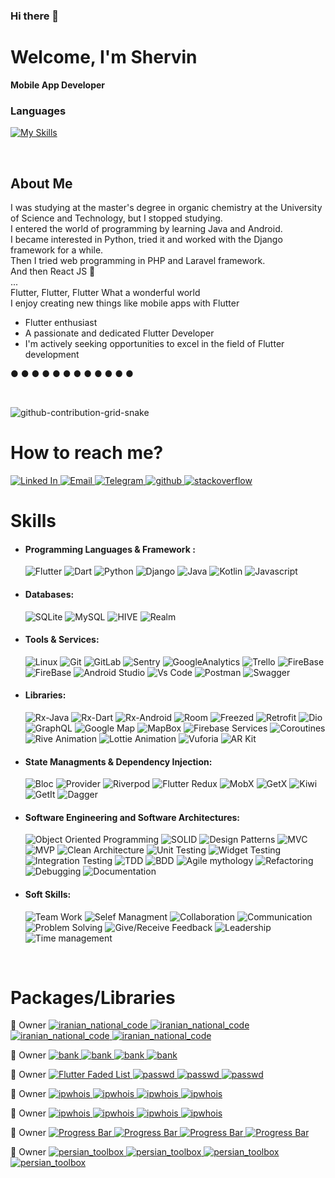 ### Hi there 👋

<!--
**shervin-h/shervin-h** is a ✨ _special_ ✨ repository because its `README.md` (this file) appears on your GitHub profile.

Here are some ideas to get you started:

- 🔭 I’m currently working on ...
- 🌱 I’m currently learning ...
- 👯 I’m looking to collaborate on ...
- 🤔 I’m looking for help with ...
- 💬 Ask me about ...
- 📫 How to reach me: ...
- 😄 Pronouns: ...
- ⚡ Fun fact: ...
-->

<h1 align="left">Welcome, I'm  Shervin</h1>

**Mobile App Developer**

### Languages
[![My Skills](https://skillicons.dev/icons?i=flutter,dart,androidstudio,python,django,java,kotlin,js,react,html,css,php,wordpress,mysql)](https://skillicons.dev)

<!-- <p align="center">
  <img src="https://github.com/mahdidahouei/mahdidahouei/assets/58371632/69870ff3-aee2-4f00-9422-d4bb4da5cf76" alt="Flutter" width="70">
  <img src="https://upload.wikimedia.org/wikipedia/commons/thumb/c/c6/Dart_logo.png/600px-Dart_logo.png?20220718193800" alt="Dart" width="85">
  <img src="https://media4.giphy.com/media/llarwdtFqG63IlqUR1/giphy.webp?cid=790b76111eckrvyjieff7cgdwji3mky71nz18c4qkgm44w1h&ep=v1_gifs_search&rid=giphy.webp&ct=g" alt="Android" width="100">
  <img src="https://i.ibb.co/gdqhNhF/file-type-python-512x508.png" alt="file-type-python-512x508" border="0" width="85">
  <img src="https://i.ibb.co/yftN9Zw/django-201x256.png" alt="django-201x256" border="0", width="70">
  <img src="https://i.giphy.com/media/KzJkzjggfGN5Py6nkT/200.webp" alt="Github" width="100">  
  <img src="https://i.ibb.co/Sxphht7/Android-Studio-icon.png" alt="Android-Studio-icon" border="0" width="100">
  <img src="https://i.giphy.com/media/eNAsjO55tPbgaor7ma/200w.webp" alt="ReactJs" width="100">
</p> -->

<br/>

<p align="start">
  <h2 align="start"> About Me </h2>
<p h2 align="start">

I was studying at the master's degree in organic chemistry at the University of Science and Technology, but I stopped studying.
<br>
I entered the world of programming by learning Java and Android.
<br>
I became interested in Python, tried it and worked with the Django framework for a while.
<br>
Then I tried web programming in PHP and Laravel framework.
<br>
And then React JS  🫠
<br>
...
<br>
Flutter, Flutter, Flutter What a wonderful world
<br>
I enjoy creating new things like mobile apps with Flutter
<br>

- Flutter enthusiast
- A passionate and dedicated Flutter Developer
- I'm actively seeking opportunities to excel in the field of Flutter development
 
● ● ● ● ● ● ● ● ● ● ● ●


 <br />

 ![github-contribution-grid-snake](https://user-images.githubusercontent.com/90142173/154796318-e529fdc7-2132-4ce7-8417-06b71cf02506.svg)


<p align="start">
  <h1 align="start"> How to reach me? </h1>
<p h2 align="start">


 <a href="https://www.linkedin.com/in/shervin-hassanzadeh/">
   <img alt="Linked In" src="https://img.shields.io/badge/linkedin-0077B5.svg?style=flat-squar&logo=linkedin&logoColor=white"/>
 </a>
 <a href="mailto:shervin.hz07@gmail.com">
   <img alt="Email" src="https://img.shields.io/badge/Email-D14836?style=flat-squar&logo=gmail&logoColor=white"/>
 </a>
 <a href="https://t.me/shervin_hz07">
    <img alt="Telegram" src="https://img.shields.io/badge/Telegram-2B9FD1?style=flat-squar&logo=telegram&logoColor=white" />
 </a>
 <a href="https://github.com/shervin-h">
   <img alt="github" src="https://img.shields.io/badge/github-121011.svg?style=flat-squar&logo=github&logoColor=white"/>
 </a>
 <a href="https://stackoverflow.com/users/13066224/shervin">
   <img alt="stackoverflow" src="https://img.shields.io/badge/Stackoverflow-ef8236?style=flat-squar&logo=stackoverflow&logoColor=white" />
 </a>
 
 <br />
 
<p align="start">
  <h1 align="start"> Skills </h1>
<p h2 align="start">

- #### Programming Languages & Framework :
  <img alt="Flutter" src="https://img.shields.io/badge/Flutter-075898?style=flat-squar&logo=flutter&logoColor=white"/>
  <img alt="Dart" src="https://img.shields.io/badge/Dart-0175C2?style=flat-squar&logo=dart&logoColor=white">
  <img alt="Python" src="https://img.shields.io/badge/Python-0175C2?style=flat-squar&logo=python&logoColor=white">
  <img alt="Django" src="https://img.shields.io/badge/Django-42B88C?style=flat-squar&logo=django&logoColor=white">
  <img alt="Java" src="https://img.shields.io/badge/java-bc0b19?style=flat-squar&logo=openjdk&logoColor=white"/>
  <img alt="Kotlin" src="https://img.shields.io/badge/Kotlin-0095D5?style=flat-squar&logo=Kotlin&logoColor=white"/>
  <img alt="Javascript" src="https://img.shields.io/badge/javascript-ED8B00.svg?style=flat-squar&logo=javascript&logoColor=white"/>
  

- #### Databases:
  <img alt="SQLite" src="https://img.shields.io/badge/sqlite-316192.svg?style=flat-squar&logo=sqlite&logoColor=white"/>
  <img alt="MySQL" src="https://img.shields.io/badge/mysql-00f.svg?style=flat-squar&logo=mysql&logoColor=white"/>
  <img alt="HIVE" src="https://img.shields.io/badge/hive-ED8B00.svg?style=flat-squar&logo=hive&logoColor=white"/>
  <img alt="Realm" src="https://img.shields.io/badge/Realm-ff69b4.svg?style=flat-squar&logo=realm&logoColor=white"/>


- #### Tools & Services:
  <img alt="Linux" src="https://img.shields.io/badge/Linux-222222.svg?style=flat-squar&logo=Linux&labelColor=white&logoColor=222222"/>
  <img alt="Git" src="https://img.shields.io/badge/git-F05033.svg?style=flat-squar&logo=git&labelColor=F05033&logoColor=white"/>
  <img alt="GitLab" src="https://img.shields.io/badge/gitlab-121011.svg?style=flat-squar&logo=gitlab&labelColor=121011&logoColor=white"/>
  <img alt="Sentry" src="https://img.shields.io/badge/Sentry-0052CC.svg?style=flat-squar&logo=sentry&labelColor=0052CC&logoColor=white"/>
  <img alt="GoogleAnalytics" src="https://img.shields.io/badge/Google Analytics-e37400.svg?style=flat-squar&logo=googleanalytics&labelColor=e37400&logoColor=white"/>
  <img alt="Trello" src="https://img.shields.io/badge/Trello-02569B.svg?style=flat-squar&logo=trello&labelColor=02569B&logoColor=white"/>
  <img alt="FireBase" src="https://img.shields.io/badge/FireBase-EE800F.svg?style=flat-squar&logo=FireBase&labelColor=EE800F&logoColor=white"/>
  <img alt="FireBase" src="https://img.shields.io/badge/Supabase-EE800F.svg?style=flat-squar&logo=SupaBase&labelColor=EE800F&logoColor=white"/>
  <img alt="Android Studio" src="https://img.shields.io/badge/Android Studio-88B653.svg?style=flat-squar&logo=androidstudio&labelColor=88B653&logoColor=white"/>
  <img alt="Vs Code" src="https://img.shields.io/badge/Vs Code-3FABF3.svg?style=flat-squar&logo=visualstudiocode&labelColor=3FABF3&logoColor=white"/>
  <img alt="Postman" src="https://img.shields.io/badge/Postman-F76936.svg?style=flat-squar&logo=postman&labelColor=F76936&logoColor=white"/>
  <img alt="Swagger" src="https://img.shields.io/badge/Swagger-6A9500.svg?style=flat-squar&logo=swagger&labelColor=6A9500&logoColor=white"/>
  
  

- #### Libraries:
  <img alt="Rx-Java" src="https://img.shields.io/badge/Rx Java-E13992.svg?style=flat-squar&logo=android&labelColor=E13992&logoColor=white"/>
  <img alt="Rx-Dart" src="https://img.shields.io/badge/Rx Dart-E13992.svg?style=flat-squar&logo=dart&labelColor=E13992&logoColor=white"/>
  <img alt="Rx-Android" src="https://img.shields.io/badge/Rx Android-E13992.svg?style=flat-squar&logo=android&labelColor=E13992&logoColor=white"/>
  <img alt="Room" src="https://img.shields.io/badge/Room-013243.svg?style=flat-squar&logo=android&labelColor=013243&logoColor=white"/>  
  <img alt="Freezed" src="https://img.shields.io/badge/Freezed-316192.svg?style=flat-squar&logo=flutter&labelColor=316192&logoColor=white"/>
  <img alt="Retrofit" src="https://img.shields.io/badge/Retrofit-217346.svg?style=flat-squar&logo=flutter&labelColor=217346&logoColor=white"/>
  <img alt="Dio" src="https://img.shields.io/badge/Dio-F7931E.svg?style=flat-squar&logo=flutter&labelColor=F7931E&logoColor=white"/>
  <img alt="GraphQL" src="https://img.shields.io/badge/GraphQL-DE33A6.svg?style=flat-squar&logo=graphql&labelColor=DE33A6"/>
  <img alt="Google Map" src="https://img.shields.io/badge/Google Map-C72800.svg?style=flat-squar&logo=firebase&labelColor=C72800&logoColor=white"/>
  <img alt="MapBox" src="https://img.shields.io/badge/MapBox-252525.svg?style=flat-squar&logo=MapBox&labelColor=252525&logoColor=white"/>
  <img alt="Firebase Services" src="https://img.shields.io/badge/Firebase Services-EE800F.svg?style=flat-squar&logo=firebase&labelColor=EE800F&logoColor=white"/>
  <img alt="Coroutines" src="https://img.shields.io/badge/Coroutines-252525.svg?style=flat-squar&logo=android&labelColor=252525&logoColor=white"/>
  <img alt="Rive Animation" src="https://img.shields.io/badge/Rive Animation-000000.svg?style=flat-squar&logo=flutter&labelColor=000000"/>
  <img alt="Lottie Animation" src="https://img.shields.io/badge/Lottie Animation-007484.svg?style=flat-squar&logo=android&labelColor=007484&logoColor=white"/>
  <img alt="Vuforia" src="https://img.shields.io/badge/Vuforia-000000.svg?style=flat-squar&logo=unity&labelColor=000000&logoColor=white"/>
  <img alt="AR Kit" src="https://img.shields.io/badge/AR Kit-757575.svg?style=flat-squar&logo=flutter&labelColor=757575&logoColor=white"/>

- #### State Managments & Dependency Injection:
  <img alt="Bloc" src="https://img.shields.io/badge/Bloc-0080BB.svg?style=flat-squar&logo=flutter&logoColor=white"/>
  <img alt="Provider" src="https://img.shields.io/badge/Provider-EB6222.svg?style=flat-squar&logo=flutter&logoColor=white"/>
  <img alt="Riverpod" src="https://img.shields.io/badge/Riverpod-08599D.svg?style=flat-squar&logo=flutter&logoColor=white"/>
  <img alt="Flutter Redux" src="https://img.shields.io/badge/Flutter Redux-7247B5.svg?style=flat-squar&logo=redux&logoColor=white"/> 
  <img alt="MobX" src="https://img.shields.io/badge/MobX-015496.svg?style=flat-squar&logo=mobx&logoColor=white"/>
  <img alt="GetX" src="https://img.shields.io/badge/GetX-6711B6.svg?style=flat-squar&logo=flutter&logoColor=white"/>
  <img alt="Kiwi" src="https://img.shields.io/badge/Kiwi-755246.svg?style=flat-squar&logo=flutter&logoColor=white"/>
  <img alt="GetIt" src="https://img.shields.io/badge/GetIt-035697.svg?style=flat-squar&logo=flutter&logoColor=white"/>
  <img alt="Dagger" src="https://img.shields.io/badge/Dagger-1B1E45.svg?style=flat-squar&logo=android&labelColor=1B1E45&logoColor=white"/>

- #### Software Engineering and Software Architectures:
  <img alt="Object Oriented Programming" src="https://img.shields.io/badge/OOP-121011.svg?style=flat-squar"/>
  <img alt="SOLID" src="https://img.shields.io/badge/SOLID-121011.svg?style=flat-squar"/>
  <img alt="Design Patterns" src="https://img.shields.io/badge/Design Patterns-121011.svg?style=flat-squar"/>
  <img alt="MVC" src="https://img.shields.io/badge/MVC-121011.svg?style=flat-squar"/>
  <img alt="MVP" src="https://img.shields.io/badge/MVP-121011.svg?style=flat-squar"/>
  <img alt="Clean Architecture" src="https://img.shields.io/badge/ Clean Architecture-121011.svg?style=flat-squar"/>
  <img alt="Unit Testing" src="https://img.shields.io/badge/Unit Testing-121011.svg?style=flat-squar"/>
  <img alt="Widget Testing" src="https://img.shields.io/badge/Widget Testing-121011.svg?style=flat-squar"/>  
  <img alt="Integration Testing" src="https://img.shields.io/badge/Integration Testing-121011.svg?style=flat-squar"/> 
  <img alt="TDD" src="https://img.shields.io/badge/TDD-121011.svg?style=flat-squar"/>
  <img alt="BDD" src="https://img.shields.io/badge/BDD-121011.svg?style=flat-squar"/>
  <img alt="Agile mythology" src="https://img.shields.io/badge/Agile mythology-121011.svg?style=flat-squar"/>
  <img alt="Refactoring" src="https://img.shields.io/badge/Refactoring-121011.svg?style=flat-squar"/>
  <img alt="Debugging" src="https://img.shields.io/badge/Debugging-121011.svg?style=flat-squar"/>
  <img alt="Documentation" src="https://img.shields.io/badge/Documentation-121011.svg?style=flat-squar"/>

- #### Soft Skills:
  <img alt="Team Work" src="https://img.shields.io/badge/Team Work-02569B.svg?style=flat-squar"/>
  <img alt="Selef Managment" src="https://img.shields.io/badge/Selef Managment-02569B.svg?style=flat-squar"/>
  <img alt="Collaboration" src="https://img.shields.io/badge/Collaboration-02569B.svg?style=flat-squar"/>
  <img alt="Communication" src="https://img.shields.io/badge/Communication-02569B.svg?style=flat-squar"/>
  <img alt="Problem Solving" src="https://img.shields.io/badge/Problem Solving-02569B.svg?style=flat-squar"/>
  <img alt="Give/Receive Feedback" src="https://img.shields.io/badge/Give/Receive Feedback-02569B.svg?style=flat-squar"/>
  <img alt="Leadership" src="https://img.shields.io/badge/Leadership-02569B.svg?style=flat-squar"/>
  <img alt="Time management" src="https://img.shields.io/badge/Time management-02569B.svg?style=flat-squar"/>

<br />
 <p align="start">
   <h1 align="start"> Packages/Libraries </h1>
 <p h2 align="start">

<p> 👑 Owner
 <a href="https://pub.dev/packages/iranian_national_code">
  <img alt="iranian_national_code" src="https://img.shields.io/badge/Iranian NationalCode-075898.svg?style=flat-squar&logo=Dart&label=package&labelColor=585858&logoColor=white"/>
  <img alt="iranian_national_code" src="https://img.shields.io/pub/points/iranian_national_code?logo=dart&label=points"/>
  <img alt="iranian_national_code" src="https://img.shields.io/pub/popularity/iranian_national_code?logo=dart"/>
  <img alt="iranian_national_code" src="https://img.shields.io/pub/likes/iranian_national_code?logo=dart"/>
 </a>
</p>

<p> 👑 Owner
 <a href="https://pub.dev/packages/bank">
  <img alt="bank" src="https://img.shields.io/badge/Bank-075898.svg?style=flat-squar&logo=Dart&label=package&labelColor=585858&logoColor=white"/>
  <img alt="bank" src="https://img.shields.io/pub/points/bank?logo=dart&label=points"/>
  <img alt="bank" src="https://img.shields.io/pub/popularity/bank?logo=dart"/>
  <img alt="bank" src="https://img.shields.io/pub/likes/bank?logo=dart"/>
 </a>
</p>

<p> 👑 Owner
 <a href="https://pub.dev/packages/passwd">
  <img alt="Flutter Faded List" src="https://img.shields.io/badge/passwd-075898.svg?style=flat-squar&logo=Dart&label=package&labelColor=585858&logoColor=white"/>
  <img alt="passwd" src="https://img.shields.io/pub/points/passwd?logo=dart&label=points"/>
  <img alt="passwd" src="https://img.shields.io/pub/popularity/passwd?logo=dart"/>
  <img alt="passwd" src="https://img.shields.io/pub/likes/passwd?logo=dart"/>
 </a>
</p>

<p> 👑 Owner
 <a href="https://pub.dev/packages/ipwhois">
  <img alt="ipwhois" src="https://img.shields.io/badge/ipwhois-075898.svg?style=flat-squar&logo=Dart&label=package&labelColor=585858&logoColor=white"/>
  <img alt="ipwhois" src="https://img.shields.io/pub/points/ipwhois?logo=dart&label=points"/>
  <img alt="ipwhois" src="https://img.shields.io/pub/popularity/ipwhois?logo=dart"/>
  <img alt="ipwhois" src="https://img.shields.io/pub/likes/ipwhois?logo=dart"/>
 </a>
</p>

<p> 👑 Owner
 <a href="https://pub.dev/packages/radial_progress">
  <img alt="ipwhois" src="https://img.shields.io/badge/Radial Progress-075898.svg?style=flat-squar&logo=Flutter&label=package&labelColor=585858&logoColor=white"/>
  <img alt="ipwhois" src="https://img.shields.io/pub/points/radial_progress?logo=Flutter&label=points"/>
  <img alt="ipwhois" src="https://img.shields.io/pub/popularity/radial_progress?logo=Flutter"/>
  <img alt="ipwhois" src="https://img.shields.io/pub/likes/radial_progress?logo=Flutter"/>
 </a>
</p>

<p> 👑 Owner
 <a href="https://pub.dev/packages/progress_line">
  <img alt="Progress Bar" src="https://img.shields.io/badge/Progress Line-075898.svg?style=flat-squar&logo=Flutter&label=package&labelColor=585858&logoColor=white"/>
  <img alt="Progress Bar" src="https://img.shields.io/pub/points/progress_line?logo=Flutter&label=points"/>
  <img alt="Progress Bar" src="https://img.shields.io/pub/popularity/progress_line?logo=Flutter"/>
  <img alt="Progress Bar" src="https://img.shields.io/pub/likes/progress_line?logo=Flutter"/>
 </a>
</p>

<p> 👑 Owner
 <a href="https://pub.dev/packages/persian_toolbox">
  <img alt="persian_toolbox" src="https://img.shields.io/badge/Persian Toolbox-075898.svg?style=flat-squar&logo=Flutter&label=package&labelColor=585858&logoColor=white"/>
  <img alt="persian_toolbox" src="https://img.shields.io/pub/points/persian_toolbox?logo=Flutter&label=points"/>
  <img alt="persian_toolbox" src="https://img.shields.io/pub/popularity/persian_toolbox?logo=Flutter"/>
  <img alt="persian_toolbox" src="https://img.shields.io/pub/likes/persian_toolbox?logo=Flutter"/>
 </a>
</p>

<br>
